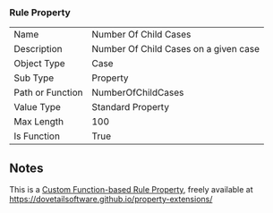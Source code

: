 ### Rule Property

|  |  |
| ------------- | ------------- |
| Name	| Number Of Child Cases
| Description	| Number Of Child Cases on a given case
| Object Type	| Case
| Sub Type	| Property
| Path or Function	| NumberOfChildCases
| Value Type	| Standard Property
| Max Length	| 100
| Is Function	| True

## Notes
This is a [Custom Function-based Rule Property](http://clarify.dovetailsoftware.com/gsherman/2016/12/20/introducing-custom-function-based-rule-properties/), freely available at https://dovetailsoftware.github.io/property-extensions/

